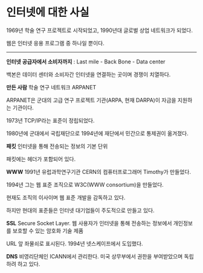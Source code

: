 # 인터넷에 대한 사실

1969년 학술 연구 프로젝트로 시작되었고, 1990년대 글로벌 상업 네트워크가 되었다.

웹은 인터넷 응용 프로그램 중 하나일 뿐이다.

---

**인터넷 공급자에서 소비자까지** : Last mile - Back Bone - Data center

백본은 데이터 센터와 소비자간 인터넷을 연결하는 곳이며 경쟁이 치열하다.

**만든 사람** 학술 연구 네트워크 ARPANET

ARPANET은 군대의 고급 연구 프로젝트 기관(ARPA, 현재 DARPA)이 자금을 지원하는 기관이다.

1973년 TCP/IP라는 표준이 정립되었다.

1980년에 군대에서 국립재단으로 1994년에 재단에서 민간으로 통제권이 옮겨졌다.

**패킷** 인터넷을 통해 전송되는 정보의 기본 단위

패킷에는 헤더가 포함되어 있다.

**WWW** 1991년 유럽과학연구기관 CERN의 컴퓨터프로그래머 Timothy가 만들었다.

1994년 그는 웹 표준 조직으로 W3C(WWW consortium)을 만들었다.

현재도 조직의 이사이며 웹 표준 개발을 감독하고 있다.

하지만 현대의 표준들은 인터넷 대기업들이 주도적으로 만들고 있다.

**SSL** Secure Socket Layer. 웹 사용자가 인터넷을 통해 전송하는 정보에서 개인정보를 보호할 수 있는 암호화  기술 제품

URL 앞 좌물쇠로 표시된다. 1994년 넷스케이프에서 도입했다.

**DNS** 비영리단체인 ICANN에서 관리한다. 미국 상무부에서 권한을 부여받았으며 독립하려 하고 있다.
